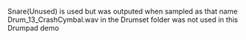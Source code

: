 Snare(Unused) is used but was outputed when sampled as that name
Drum_13_CrashCymbal.wav in the Drumset folder was not used in this Drumpad demo 
